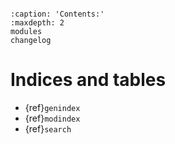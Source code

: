```{include} ../README.md
```

```{toctree}
:caption: 'Contents:'
:maxdepth: 2
modules
changelog
```

# Indices and tables

- {ref}`genindex`
- {ref}`modindex`
- {ref}`search`
